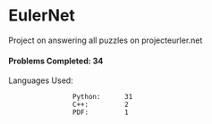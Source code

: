 # EulerNet
Project on answering all puzzles on projecteurler.net

#### Problems Completed: 34

Languages Used:
                    
                    Python:      31
                    C++:         2
                    PDF:         1

